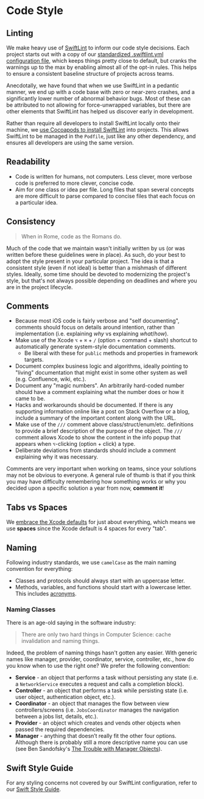 # Code Style
 
## Linting

We make heavy use of [SwiftLint](https://github.com/realm/SwiftLint) to inform our code style decisions. Each project starts out with a copy of our [standardized .swiftlint.yml configuration file](https://gist.github.com/tylermilner/f33e33e3b4f23d8c6b2fdd4f87af98a1), which keeps things pretty close to default, but cranks the warnings up to the max by enabling almost all of the opt-in rules. This helps to ensure a consistent baseline structure of projects across teams.

Anecdotally, we have found that when we use SwiftLint in a pedantic manner, we end up with a code base with zero or near-zero crashes, and a significantly lower number of abnormal behavior bugs. Most of these can be attributed to not allowing for force-unwrapped variables, but there are other elements that SwiftLint has helped us discover early in development.

Rather than require all developers to install SwiftLint locally onto their machine, we [use Cocoapods to install SwiftLint](https://github.com/realm/swiftlint#using-cocoapods) into projects. This allows SwiftLint to be managed in the `Podfile`, just like any other dependency, and ensures all developers are using the same version.

## Readability

* Code is written for humans, not computers. Less clever, more verbose code is preferred to more clever, concise code.
* Aim for one class or idea per file. Long files that span several concepts are more difficult to parse compared to concise files that each focus on a particular idea.

## Consistency

> When in Rome, code as the Romans do.

Much of the code that we maintain wasn't initially written by us (or was written before these guidelines were in place). As such, do your best to adopt the style present in your particular project. The idea is that a consistent style (even if not ideal) is better than a mishmash of different styles. Ideally, some time should be devoted to modernizing the project's style, but that's not always possible depending on deadlines and where you are in the project lifecycle.

## Comments

* Because most iOS code is fairly verbose and "self documenting", comments should focus on details around intention, rather than implementation (i.e. explaining *why* vs explaining *what*/*how*).
* Make use of the Xcode `⌥` + `⌘` + `/` (option + command + slash) shortcut to automatically generate system-style documentation comments.
    * Be liberal with these for `public` methods and properties in framework targets.
* Document complex business logic and algorithms, ideally pointing to "living" documentation that might exist in some other system as well (e.g. Confluence, wiki, etc.).
* Document any "magic numbers". An arbitrarily hard-coded number should have a comment explaining what the number does or how it came to be.
* Hacks and workarounds should be documented. If there is any supporting information online like a post on Stack Overflow or a blog, include a summary of the important content along with the URL.
* Make use of the `///` comment above class/struct/enum/etc. definitions to provide a brief description of the purpose of the object. The `///` comment allows Xcode to show the content in the info popup that appears when `⌥`-clicking (option + click) a type.
* Deliberate deviations from standards should include a comment explaining why it was necessary.

Comments are very important when working on teams, since your solutions may not be obvious to everyone. A general rule of thumb is that if you think you may have difficulty remembering how something works or why you decided upon a specific solution a year from now, **comment it**!

## Tabs vs Spaces

We [embrace the Xcode defaults](../Development%20Environment/Development%20Environment.md#embracing-the-defaults) for just about everything, which means we use **spaces** since the Xcode default is 4 spaces for every "tab".

## Naming

Following industry standards, we use `camelCase` as the main naming convention for everything:

* Classes and protocols should always start with an uppercase letter.
* Methods, variables, and functions should start with a lowercase letter. This includes [acronyms](./Swift%20Style%20Guide.md#acronyms-in-variable-names).

### Naming Classes

There is an age-old saying in the software industry:

> There are only two hard things in Computer Science: cache invalidation and naming things.

Indeed, the problem of naming things hasn't gotten any easier. With generic names like manager, provider, coordinator, service, controller, etc., how do you know when to use the right one? We prefer the following convention:

* **Service** - an object that performs a task without persisting any state (i.e. a `NetworkService` executes a request and calls a completion block).
* **Controller** - an object that performs a task while persisting state (i.e. user object, authentication object, etc.).
* **Coordinator** - an object that manages the flow between view controllers/screens (i.e. `JobsCoordinator` manages the navigation between a jobs list, details, etc.).
* **Provider** - an object which creates and vends other objects when passed the required dependencies.
* **Manager** - anything that doesn’t really fit the other four options. Although there is probably still a more descriptive name you can use (see Ben Sandofsky's [The Trouble with Manager Objects](https://sandofsky.com/blog/manager-classes.html)).

## Swift Style Guide

For any styling concerns not covered by our SwiftLint configuration, refer to our [Swift Style Guide](./Swift%20Style%20Guide.md).
